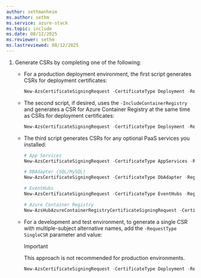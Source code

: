 ```yaml
---
author: sethmanheim
ms.author: sethm
ms.service: azure-stack
ms.topic: include
ms.date: 08/12/2025
ms.reviewer: sethm
ms.lastreviewed: 08/12/2025
---
```


1. Generate CSRs by completing one of the following:

   - For a production deployment environment, the first script generates CSRs for deployment certificates:

     ```powershell
     New-AzsCertificateSigningRequest -CertificateType Deployment -RegionName $regionName -FQDN $externalFQDN -OutputRequestPath $OutputDirectory -IdentitySystem $IdentitySystem
     ```

   - The second script, if desired, uses the `-IncludeContainerRegistry` and generates a CSR for Azure Container Registry at the same time as CSRs for deployment certificates:

     ```powershell
     New-AzsCertificateSigningRequest -CertificateType Deployment -RegionName $regionName -FQDN $externalFQDN -OutputRequestPath $OutputDirectory -IncludeContainerRegistry
     ```

   - The third script generates CSRs for any optional PaaS services you installed:

     ```powershell
     # App Services
     New-AzsCertificateSigningRequest -CertificateType AppServices -RegionName $regionName -FQDN $externalFQDN -OutputRequestPath $OutputDirectory

     # DBAdapter (SQL/MySQL)
     New-AzsCertificateSigningRequest -CertificateType DbAdapter -RegionName $regionName -FQDN $externalFQDN -OutputRequestPath $OutputDirectory

     # EventHubs
     New-AzsCertificateSigningRequest -CertificateType EventHubs -RegionName $regionName -FQDN $externalFQDN -OutputRequestPath $OutputDirectory

     # Azure Container Registry
     New-AzsHubAzureContainerRegistryCertificateSigningRequest -CertificateType AzureContainerRegistry -RegionName $regionName -FQDN $externalFQDN -OutputRequestPath $OutputDirectory 
     ```

   - For a development and test environment, to generate a single CSR with multiple-subject alternative names, add the `-RequestType SingleCSR` parameter and value:

     > [!IMPORTANT]
     > This approach is not recommended for production environments.

     ```powershell
     New-AzsCertificateSigningRequest -CertificateType Deployment -RegionName $regionName -FQDN $externalFQDN -RequestType SingleCSR -OutputRequestPath $OutputDirectory -IdentitySystem $IdentitySystem
     ```
